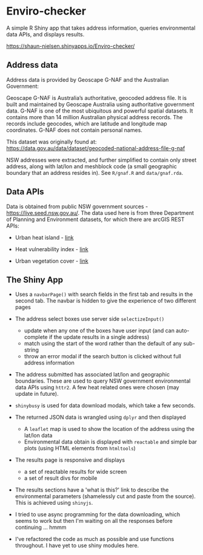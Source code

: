 # Enviro-checker

A simple R Shiny app that takes address information, queries environmental data
APIs, and displays results.  

https://shaun-nielsen.shinyapps.io/Enviro-checker/

## Address data

Address data is provided by Geoscape G-NAF and the Australian Government:

Geoscape G-NAF is Australia’s authoritative, geocoded address file. It is built
and maintained by Geoscape Australia using authoritative government data.
G-NAF is one of the most ubiquitous and powerful spatial datasets. It contains
more than 14 million Australian physical address records. The records include
geocodes, which are latitude and longitude map coordinates. G-NAF does not
contain personal names.

This dataset was originally found at:
https://data.gov.au/data/dataset/geocoded-national-address-file-g-naf

NSW addresses were extracted, and further simplified to contain only street address,
along with lat/lon and meshblock code (a small geographic boundary that an address
resides in). See `R/gnaf.R` and `data/gnaf.rda`.

## Data APIs

Data is obtained from public NSW government sources - https://live.seed.nsw.gov.au/. The 
data used here is from three Department of Planning and Environment datasets, for which
there are arcGIS REST APIs:

  - Urban heat island - [link](https://datasets.seed.nsw.gov.au/dataset/nsw-urban-heat-island-to-modified-mesh-block-2016)
  
  - Heat vulnerability index - [link](https://datasets.seed.nsw.gov.au/dataset/nsw-heat-vulnerability-index-to-abs-statistical-area-level-1-2016)
  
  - Urban vegetation cover - [link](https://datasets.seed.nsw.gov.au/dataset/nsw-urban-vegetation-cover-to-modified-mesh-block-2016")

## The Shiny App

- Uses a `navbarPage()` with search fields in the first tab and results in the second tab.
The navbar is hidden to give the experience of two different pages

- The address select boxes use server side `selectizeInput()` 
    - update when any one of the boxes have user input (and can auto-complete if the update results in a single address)
    - match using the start of the word rather than the default of any sub-string
    - throw an error modal if the search button is clicked without full address information
    
- The address submitted has associated lat/lon and geographic boundaries. These are used to query
NSW government environmental data APIs using `httr2`. A few heat related ones were chosen (may update in future).

- `shinybusy` is used for data download modals, which take a few seconds.

- The returned JSON data is wrangled using `dplyr` and then displayed
    - A `leaflet` map is used to show the location of the address using the lat/lon data
    - Environmental data obtain is displayed with `reactable` and simple bar plots (using HTML elements from `htmltools`)
    
- The results page is responsive and displays
   - a set of reactable results for wide screen
   - a set of result divs for mobile
   
- The results sections have a 'what is this?' link to describe the environmental 
parameters (shamelessly cut and paste from the source). This is achieved using `shinyjs`.

- I tried to use async programming for the data downloading, which seems to work but then I'm
waiting on all the responses before continuing  ... hmmm

- I've refactored the code as much as possible and use functions throughout. I have yet
to use shiny modules here.



